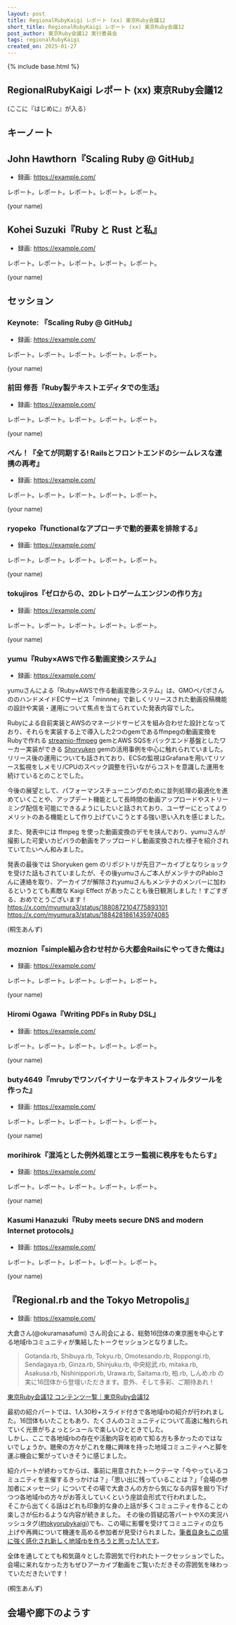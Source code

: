 ```yaml
---
layout: post
title: RegionalRubyKaigi レポート (xx) 東京Ruby会議12
short_title: RegionalRubyKaigi レポート (xx) 東京Ruby会議12
post_author: 東京Ruby会議12 実行委員会
tags: regionalRubyKaigi
created_on: 2025-01-27
---
```


{% include base.html %}

## RegionalRubyKaigi レポート (xx) 東京Ruby会議12

(ここに『はじめに』が入る）

## キーノート

## John Hawthorn『Scaling Ruby @ GitHub』

* 録画: https://example.com/

レポート。レポート。レポート。レポート。レポート。

(your name)


## Kohei Suzuki『Ruby と Rust と私』

* 録画: https://example.com/

レポート。レポート。レポート。レポート。レポート。

(your name)


## セッション

### Keynote: 『Scaling Ruby @ GitHub』

* 録画: https://example.com/

レポート。レポート。レポート。レポート。レポート。


(your name)

### 前田 修吾『Ruby製テキストエディタでの生活』

* 録画: https://example.com/

レポート。レポート。レポート。レポート。レポート。

(your name)


### ぺん！『全てが同期する! Railsとフロントエンドのシームレスな連携の再考』

* 録画: https://example.com/

レポート。レポート。レポート。レポート。レポート。

(your name)


### ryopeko『functionalなアプローチで動的要素を排除する』

* 録画: https://example.com/

レポート。レポート。レポート。レポート。レポート。

(your name)


### tokujiros『ゼロからの、2Dレトロゲームエンジンの作り方』

* 録画: https://example.com/

レポート。レポート。レポート。レポート。レポート。

(your name)


### yumu『Ruby×AWSで作る動画変換システム』

* 録画: https://example.com/

yumuさんによる「Ruby×AWSで作る動画変換システム」は、GMOペパボさんののハンドメイドECサービス「minnne」で新しくリリースされた動画投稿機能の設計や実装・運用について焦点を当てられていた発表内容でした。

Rubyによる自前実装とAWSのマネージドサービスを組み合わせた設計となっており、それらを実装する上で導入した2つのgemであるffmpegの動画変換をRubyで作れる [streamio-ffmpeg](https://github.com/streamio/streamio-ffmpeg) gemとAWS SQSをバックエンド基盤としたワーカー実装ができる [Shoryuken](https://github.com/ruby-shoryuken/shoryuken) gemの活用事例を中心に触れられていました。<br>
リリース後の運用についても話されており、ECSの監視はGrafanaを用いてリソース監視をしメモリ/CPUのスペック調整を行いながらコストを意識した運用を続けているとのことでした。

今後の展望として、パフォーマンスチューニングのために並列処理の最適化を進めていくことや、アップデート機能として長時間の動画アップロードやストリーミング配信を可能にできるようにしたいと話されており、ユーザーにとってよりメリットのある機能として作り上げていこうとする強い思い入れを感じました。

また、発表中には ffmpeg を使った動画変換のデモを挟んでおり、yumuさんが撮影した可愛いカピバラの動画をアップロードし動画変換された様子を紹介されていてたいへん和みました。

発表の最後では Shoryuken gem のリポジトリが先日アーカイブとなりショックを受けた話もされていましたが、その後yumuさんご本人がメンテナのPabloさんに連絡を取り、アーカイブが解除されyumuさんもメンテナのメンバーに加わるというとても素敵な Kaigi Effect があったことも後日観測しました！すごすぎる、おめでとうございます！
https://x.com/myumura3/status/1880872104775893101<br>
https://x.com/myumura3/status/1884281861435974085

(桐生あんず)


### moznion『simple組み合わせ村から大都会Railsにやってきた俺は』

* 録画: https://example.com/

レポート。レポート。レポート。レポート。レポート。

(your name)


### Hiromi Ogawa『Writing PDFs in Ruby DSL』

* 録画: https://example.com/

レポート。レポート。レポート。レポート。レポート。

(your name)


### buty4649『mrubyでワンバイナリーなテキストフィルタツールを作った』

* 録画: https://example.com/

レポート。レポート。レポート。レポート。レポート。

(your name)


### morihirok『混沌とした例外処理とエラー監視に秩序をもたらす』

* 録画: https://example.com/

レポート。レポート。レポート。レポート。レポート。

(your name)


### Kasumi Hanazuki『Ruby meets secure DNS and modern Internet protocols』

* 録画: https://example.com/

レポート。レポート。レポート。レポート。レポート。

(your name)


## 『Regional.rb and the Tokyo Metropolis』

* 録画: https://example.com/

大倉さん(@okuramasafumi) さん司会による、総勢16団体の東京圏を中心とする地域rbコミュニティが集結したトークセッションとなりました。

> Gotanda.rb, Shibuya.rb, Tokyu.rb, Omotesando.rb, Roppongi.rb, Sendagaya.rb, Ginza.rb, Shinjuku.rb, 中央総武.rb, mitaka.rb, Asakusa.rb, Nishinippori.rb, Urawa.rb, Saitama.rb, 柏.rb, しんめ.rb の実に16団体から登壇いただきます。意外、そして多彩、ご期待あれ！

[東京Ruby会議12 コンテンツ一覧｜東京Ruby会議12](https://note.com/tokyorubykaigi12/n/nabf1be5c3cee)

最初の紹介パートでは、1人30秒+スライド付きで各地域rbの紹介が行われました。16団体もいたこともあり、たくさんのコミュニティについて高速に触れられていく光景がちょっとシュールで楽しいひとときでした。<br>
しかし、ここで各地域rbの存在や活動内容を初めて知る方も多かったのではないでしょうか。聴衆の方々がこれを機に興味を持った地域コミュニティへと脚を運ぶ機会に繋がっていきそうに感じました。

紹介パートが終わってからは、事前に用意されたトークテーマ「今やっているコミュニティを主催するきっかけは？」「思い出に残っていることは？」「会場の参加者にメッセージ」についてその場で大倉さんの方から気になる内容を掘り下げつつ各地域rbの方々がお答えしていくという座談会形式で行われました。<br>
そこから出てくる話はどれも印象的な身の上話が多くコミュニティを作ることの楽しさが伝わるような内容が続きました。
その後の質疑応答パートやXの実況ハッシュタグ([#tokyorubykaigi](https://x.com/search?q=%23tokyorubykaigi&src=typed_query&f=top))でも、この場に影響を受けてコミュニティの立ち上げや再興について機運を高める参加者が見受けられました。[筆者自身もこの場に強く感化され新しく地域rbを作ろうと思った1人です](https://kiryuanzu.hatenablog.com/entry/2025/01/23/224006)。

全体を通してとても和気藹々とした雰囲気で行われたトークセッションでした。会場に来れなかった方もぜひアーカイブ動画をご覧いただきその雰囲気を味わっていただきたいです！

(桐生あんず)

## 会場や廊下のようす
